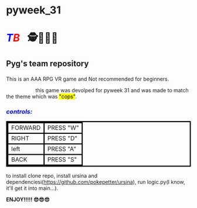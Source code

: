 # pyweek_31
<!DOCTYPE html PUBLIC "-//W3C//DTD XHTML 1.0 Transitional//EN" "http://www.w3.org/TR/xhtml1/DTD/xhtml1-transitional.dtd">
<html xmlns="http://www.w3.org/1999/xhtml">
    <style type="text/css">
    em.detail { color:blue}
    em.name { color:red}
    em.something {color:white}
    </style>
</head>
<body>
<h1><strong><em class="detail">T</em><em class="name">B</em><em class = "something">A</em>🕵👮🕵️‍♀️</h1></strong>

<h2><p>Pyg's team repository</h2>

This is an AAA RPG VR game and Not recommended for beginners.

<em class = "something ">just kidding </em>this game was devolped for pyweek 31 and was made to match the theme which was <mark> "cops"</mark>.</br>

<h3> <em class = "detail">controls: </h3></em>
<style>
table, th, td {
  border: 3px solid black;
}
</style>
<table style="width:100%">
    
  <tr>
  <em>
    <td>FORWARD</td>
    <td>PRESS "W"</td>
    </em>
    
  </tr>
  <tr>
    <td>RIGHT</td>
    <td>PRESS "D"</td>
    
  </tr>
  <tr>
  <td>left</td>
  <td> PRESS "A"</td>
  </tr>
  <tr>
  <td>BACK</td>
  <td>PRESS "S"</td>
  </tr>
</table>

<p>
<p>
<p>
</p>

to install clone repo, install ursina and dependenciesi(https://github.com/pokepetter/ursina), run logic.py(I know, it'll get it into main...).

<strong>ENJOY!!!!! 😎😎😎</strong></p>
</body>
</html>
